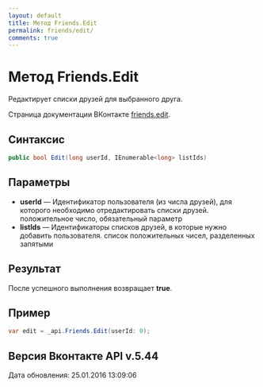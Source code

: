 ```yaml
---
layout: default
title: Метод Friends.Edit
permalink: friends/edit/
comments: true
---
```

# Метод Friends.Edit
Редактирует списки друзей для выбранного друга.

Страница документации ВКонтакте [friends.edit](https://vk.com/dev/friends.edit).

## Синтаксис
``` csharp
public bool Edit(long userId, IEnumerable<long> listIds)
```

## Параметры
+ **userId** — Идентификатор пользователя (из числа друзей), для которого необходимо отредактировать списки друзей. положительное число, обязательный параметр
+ **listIds** — Идентификаторы списков друзей, в которые нужно добавить пользователя. список положительных чисел, разделенных запятыми

## Результат
После успешного выполнения возвращает **true**.

## Пример
``` csharp
var edit = _api.Friends.Edit(userId: 0);
```

## Версия Вконтакте API v.5.44
Дата обновления: 25.01.2016 13:09:06
